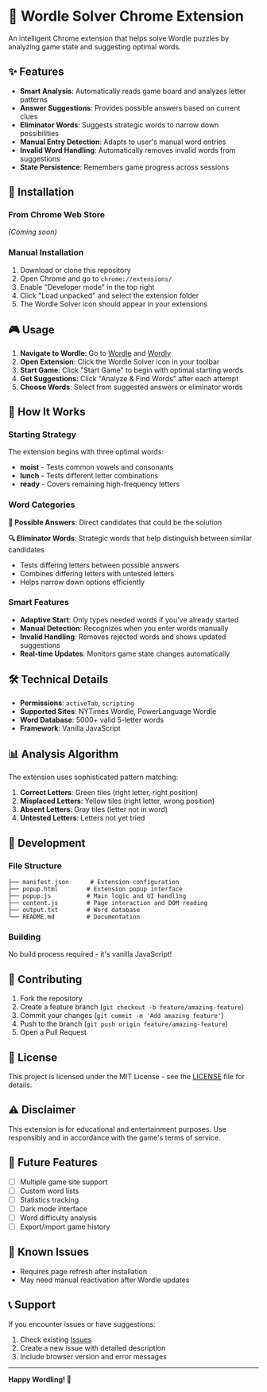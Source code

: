 # 🎯 Wordle Solver Chrome Extension

An intelligent Chrome extension that helps solve Wordle puzzles by analyzing game state and suggesting optimal words.

## ✨ Features

- **Smart Analysis**: Automatically reads game board and analyzes letter patterns
- **Answer Suggestions**: Provides possible answers based on current clues
- **Eliminator Words**: Suggests strategic words to narrow down possibilities
- **Manual Entry Detection**: Adapts to user's manual word entries
- **Invalid Word Handling**: Automatically removes invalid words from suggestions
- **State Persistence**: Remembers game progress across sessions

## 🚀 Installation

### From Chrome Web Store
*(Coming soon)*

### Manual Installation
1. Download or clone this repository
2. Open Chrome and go to `chrome://extensions/`
3. Enable "Developer mode" in the top right
4. Click "Load unpacked" and select the extension folder
5. The Wordle Solver icon should appear in your extensions

## 🎮 Usage

1. **Navigate to Wordle**: Go to [Wordle](https://www.nytimes.com/games/wordle/index.html) and [Wordly](https://wordly.org/)
2. **Open Extension**: Click the Wordle Solver icon in your toolbar
3. **Start Game**: Click "Start Game" to begin with optimal starting words
4. **Get Suggestions**: Click "Analyze & Find Words" after each attempt
5. **Choose Words**: Select from suggested answers or eliminator words

## 🧠 How It Works

### Starting Strategy
The extension begins with three optimal words:
- **moist** - Tests common vowels and consonants
- **lunch** - Tests different letter combinations  
- **ready** - Covers remaining high-frequency letters

### Word Categories

**🎯 Possible Answers**: Direct candidates that could be the solution

**🔍 Eliminator Words**: Strategic words that help distinguish between similar candidates
- Tests differing letters between possible answers
- Combines differing letters with untested letters
- Helps narrow down options efficiently

### Smart Features

- **Adaptive Start**: Only types needed words if you've already started
- **Manual Detection**: Recognizes when you enter words manually
- **Invalid Handling**: Removes rejected words and shows updated suggestions
- **Real-time Updates**: Monitors game state changes automatically

## 🛠️ Technical Details

- **Permissions**: `activeTab`, `scripting`
- **Supported Sites**: NYTimes Wordle, PowerLanguage Wordle
- **Word Database**: 5000+ valid 5-letter words
- **Framework**: Vanilla JavaScript

## 📊 Analysis Algorithm

The extension uses sophisticated pattern matching:

1. **Correct Letters**: Green tiles (right letter, right position)
2. **Misplaced Letters**: Yellow tiles (right letter, wrong position)  
3. **Absent Letters**: Gray tiles (letter not in word)
4. **Untested Letters**: Letters not yet tried

## 🔧 Development

### File Structure
```
├── manifest.json      # Extension configuration
├── popup.html        # Extension popup interface
├── popup.js          # Main logic and UI handling
├── content.js        # Page interaction and DOM reading
├── output.txt        # Word database
└── README.md         # Documentation
```

### Building
No build process required - it's vanilla JavaScript!

## 🤝 Contributing

1. Fork the repository
2. Create a feature branch (`git checkout -b feature/amazing-feature`)
3. Commit your changes (`git commit -m 'Add amazing feature'`)
4. Push to the branch (`git push origin feature/amazing-feature`)
5. Open a Pull Request

## 📝 License

This project is licensed under the MIT License - see the [LICENSE](LICENSE) file for details.

## ⚠️ Disclaimer

This extension is for educational and entertainment purposes. Use responsibly and in accordance with the game's terms of service.

## 🎯 Future Features

- [ ] Multiple game site support
- [ ] Custom word lists
- [ ] Statistics tracking
- [ ] Dark mode interface
- [ ] Word difficulty analysis
- [ ] Export/import game history

## 🐛 Known Issues

- Requires page refresh after installation
- May need manual reactivation after Wordle updates

## 📞 Support

If you encounter issues or have suggestions:
1. Check existing [Issues](https://github.com/yourusername/wordle-solver/issues)
2. Create a new issue with detailed description
3. Include browser version and error messages

---

**Happy Wordling! 🎉**
